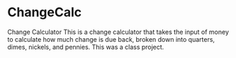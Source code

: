 # ChangeCalc
Change Calculator
This is a change calculator that takes the input of money to calculate how much change is due back, broken down into quarters, dimes, nickels, and pennies. This was a class project.

